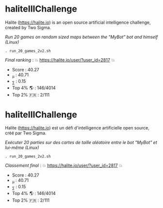 # haliteIIIChallenge
Halite (https://halite.io) is an open source artificial intelligence challenge, created by Two Sigma.

*Run 20 games on random sized maps between the "MyBot" bot and himself (Linux)*
```shell
. run_20_games_2v2.sh
```

*Final ranking* : :boom: https://halite.io/user/?user_id=2817 :boom:
- Score : 40.27
- <sub>&micro;</sub> : 40.71
- <sub>&sum;</sub> : 0.15
- Top 4% :earth_americas: : 146/4014 
- Top 2% :fr: : 2/111


# haliteIIIChallenge
Halite (https://halite.io) est un défi d'intelligence artificielle open source, créé par Two Sigma.

*Exécuter 20 parties sur des cartes de taille aléatoire entre le bot "MyBot" et lui-même (Linux)*
```shell
. run_20_games_2v2.sh
```

*Classement final* : :boom: https://halite.io/user/?user_id=2817 :boom:
- Score : 40.27
- <sub>&micro;</sub> : 40.71
- <sub>&sum;</sub> : 0.15
- Top 4% :earth_americas: : 146/4014 
- Top 2% :fr: : 2/111
